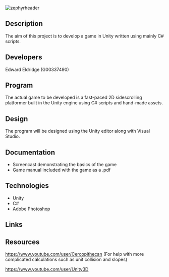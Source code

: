 ![zephyrheader](https://user-images.githubusercontent.com/22448079/37422785-f52dbe36-27b3-11e8-888b-44bebfff9cd3.png)

## Description
The aim of this project is to develop a game in Unity written using mainly C# scripts.

## Developers
Edward Eldridge (G00337490)

## Program
The actual game to be developed is a fast-paced 2D sidescrolling platformer built in the Unity engine using C# scripts and hand-made assets.

## Design
The program will be designed using the Unity editor along with Visual Studio.

## Documentation
- Screencast demonstrating the basics of the game
- Game manual included with the game as a .pdf

## Technologies
- Unity 
- C#
- Adobe Photoshop


## Links

## Resources
https://www.youtube.com/user/Cercopithecan (For help with more complicated calculations such as unit collision and slopes)

https://www.youtube.com/user/Unity3D 
